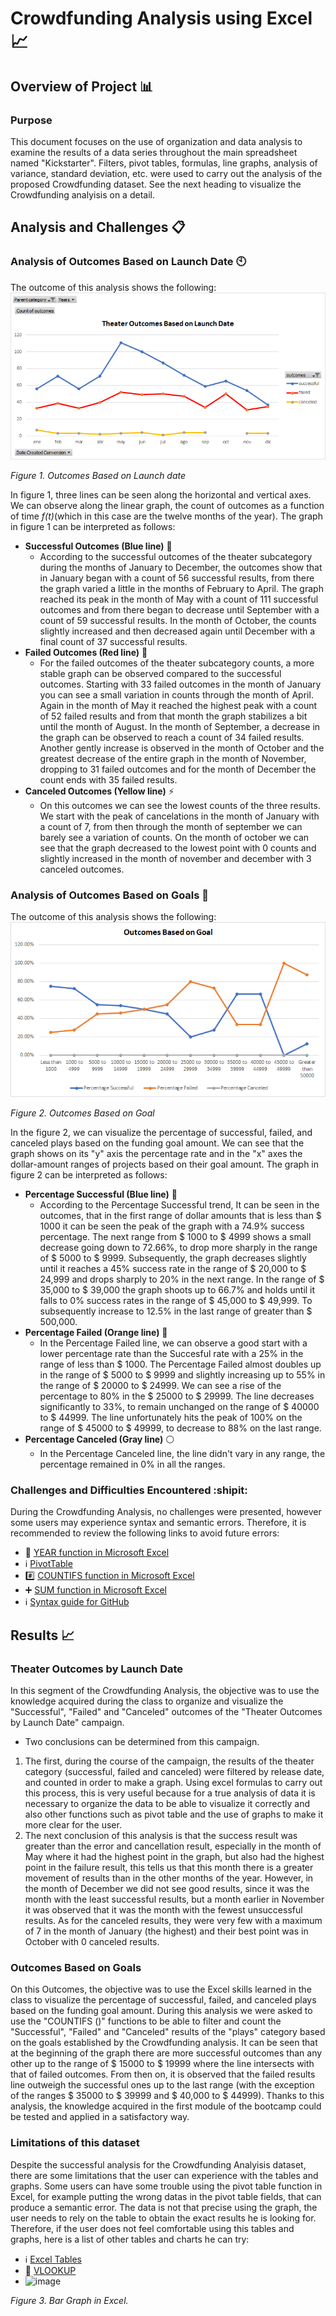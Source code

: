 # Crowdfunding Analysis using Excel :chart_with_upwards_trend:

## Overview of Project :bar_chart:

### Purpose
This document focuses on the use of organization and data analysis to examine the results of a data series throughout the main spreadsheet named "Kickstarter". Filters, pivot tables, formulas, line graphs, analysis of variance, standard deviation, etc. were used to carry out the analysis of the proposed Crowdfunding dataset. See the next heading to visualize the Crowdfunding analyisis on a detail.

## Analysis and Challenges :clipboard:

### Analysis of Outcomes Based on Launch Date :clock10:
The outcome of this analysis shows the following:
![](https://github.com/Frankdiazw/Kickstarter-Analysis/blob/main/Resources/Outcomes_vs_Goals.png)

*Figure 1. Outcomes Based on Launch date*

In figure 1, three lines can be seen along the horizontal and vertical axes. We can observe along the linear graph, the count of outcomes as a function of time *f(t)*(which in this case are the twelve months of the year). The graph in figure 1 can be interpreted as follows:
- **Successful Outcomes (Blue line)** :large_blue_circle:
  - According to the successful outcomes of the theater subcategory during the months of January to December, the outcomes show that in January began with a count of 56 successful results, from there the graph varied a little in the months of February to April.
The graph reached its peak in the month of May with a count of 111 successful outcomes and from there began to decrease until September with a count of 59 successful results.
In the month of October, the counts slightly increased and then decreased again until December with a final count of 37 successful results.
- **Failed Outcomes (Red line)** :red_circle:
  - For the failed outcomes of the theater subcategory counts, a more stable graph can be observed compared to the successful outcomes.
Starting with 33 failed outcomes in the month of January you can see a small variation in counts through the month of April.
Again in the month of May it reached the highest peak with a count of 52 failed results and from that month the graph stabilizes a bit until the month of August. In the month of September, a decrease in the graph can be observed to reach a count of 34 failed results. Another gently increase is observed in the month of October and the greatest decrease of the entire graph in the month of November, dropping to 31 failed outcomes and for the month of December the count ends with 35 failed results.
- **Canceled Outcomes (Yellow line)** :zap:
  - On this outcomes we can see the lowest counts of the three results. We start with the peak of cancelations in the month of January with a count of 7, from then through the month of september we can barely see a variation of counts. On the month of october we can see that the graph decreased to the lowest point with 0 counts and slightly increased in the month of november and december with 3 canceled outcomes.

### Analysis of Outcomes Based on Goals :dart:
The outcome of this analysis shows the following:
![](https://github.com/Frankdiazw/Kickstarter-Analysis/blob/main/Resources/Theater_Outcomes_vs_Launch.png)

*Figure 2. Outcomes Based on Goal*

In the figure 2, we can visualize the percentage of successful, failed, and canceled plays based on the funding goal amount. We can see that the graph shows on its "y" axis the percentage rate and in the "x" axes the dollar-amount ranges of projects based on their goal amount. The graph in figure 2 can be interpreted as follows:
- **Percentage Successful (Blue line)** :large_blue_circle:
  - According to the Percentage Successful trend, It can be seen in the outcomes, that in the first range of dollar amounts that is less than $ 1000 it can be seen the peak of the graph with a 74.9% success percentage. The next range from $ 1000 to $ 4999 shows a small decrease going down to 72.66%, to drop more sharply in the range of $ 5000 to $ 9999. Subsequently, the graph decreases slightly until it reaches a 45% success rate in the range of $ 20,000 to $ 24,999 and drops sharply to 20% in the next range. In the range of $ 35,000 to $ 39,000 the graph shoots up to 66.7% and holds until it falls to 0% success rates in the range of $ 45,000 to $ 49,999. To subsequently increase to 12.5% in the last range of greater than $ 500,000.
- **Percentage Failed (Orange line)** :large_orange_diamond:
  - In the Percentage Failed line, we can observe a good start with a lower percentage rate than the Succesful rate with a 25% in the range of less than $ 1000. The Percentage Failed almost doubles up in the range of $ 5000 to $ 9999 and slightly increasing up to 55% in the range of $ 20000 to $ 24999. We can see a rise of the percentage to 80% in the $ 25000 to $ 29999. The line decreases significantly to 33%, to remain unchanged on the range of $ 40000 to $ 44999. The line unfortunately hits the peak of 100% on the range of $ 45000 to $ 49999, to decrease to 88% on the last range.
- **Percentage Canceled (Gray line)** :white_circle:
  - In the Percentage Canceled line, the line didn't vary in any range, the percentage remained in 0% in all the ranges.
  
### Challenges and Difficulties Encountered :shipit:
During the Crowdfunding Analysis, no challenges were presented, however some users may experience syntax and semantic errors. Therefore, it is recommended to review the following links to avoid future errors:
- :calendar: [YEAR function in Microsoft Excel](https://support.microsoft.com/en-us/office/year-function-c64f017a-1354-490d-981f-578e8ec8d3b9)
- :information_source: [PivotTable](https://support.microsoft.com/en-us/office/create-a-pivottable-to-analyze-worksheet-data-a9a84538-bfe9-40a9-a8e9-f99134456576)
- :hash: [COUNTIFS function in Microsoft Excel](https://support.microsoft.com/en-us/office/countifs-function-dda3dc6e-f74e-4aee-88bc-aa8c2a866842)
- :heavy_plus_sign: [SUM function in Microsoft Excel](https://support.microsoft.com/en-us/office/sum-function-043e1c7d-7726-4e80-8f32-07b23e057f89)
- :information_source: [Syntax guide for GitHub](https://guides.github.com/features/mastering-markdown/)

## Results :chart_with_upwards_trend:
### Theater Outcomes by Launch Date
In this segment of the Crowdfunding Analysis, the objective was to use the knowledge acquired during the class to organize and visualize the "Successful", "Failed" and "Canceled" outcomes of the "Theater Outcomes by Launch Date" campaign.
- Two conclusions can be determined from this campaign.
1. The first, during the course of the campaign, the results of the theater category (successful, failed and canceled) were filtered by release date, and counted in order to make a graph. Using excel formulas to carry out this process, this is very useful because for a true analysis of data it is necessary to organize the data to be able to visualize it correctly and also other functions such as pivot table and the use of graphs to make it more clear for the user.
2. The next conclusion of this analysis is that the success result was greater than the error and cancellation result, especially in the month of May where it had the highest point in the graph, but also had the highest point in the failure result, this tells us that this month there is a greater movement of results than in the other months of the year. However, in the month of December we did not see good results, since it was the month with the least successful results, but a month earlier in November it was observed that it was the month with the fewest unsuccessful results. As for the canceled results, they were very few with a maximum of 7 in the month of January (the highest) and their best point was in October with 0 canceled results.

### Outcomes Based on Goals
On this Outcomes, the objective was to use the Excel skills learned in the class to visualize the percentage of successful, failed, and canceled plays based on the funding goal amount. During this analysis we were asked to use the "COUNTIFS ()" functions to be able to filter and count the "Successful", "Failed" and "Canceled" results of the "plays" category based on the goals established by the Crowdfunding analysis. It can be seen that at the beginning of the graph there are more successful outcomes than any other up to the range of $ 15000 to $ 19999 where the line intersects with that of failed outcomes. From then on, it is observed that the failed results line outweigh the successful ones up to the last range (with the exception of the ranges $ 35000 to $ 39999 and $ 40,000 to $ 44999). Thanks to this analysis, the knowledge acquired in the first module of the bootcamp could be tested and applied in a satisfactory way.

### Limitations of this dataset
Despite the successful analysis for the Crowdfunding Analyisis dataset, there are some limitations that the user can experience with the tables and graphs. Some users can have some trouble using the pivot table function in Excel, for example putting the wrong datas in the pivot table fields, that can produce a semantic error. The data is not that precise using the graph, the user needs to rely on the table to obtain the exact results he is looking for. 
Therefore, if the user does not feel comfortable using this tables and graphs, here is a list of other tables and charts he can try:
- :information_source: [Excel Tables](https://support.microsoft.com/en-us/office/overview-of-excel-tables-7ab0bb7d-3a9e-4b56-a3c9-6c94334e492c)
- :mag_right: [VLOOKUP](https://www.perfectxl.com/excel-glossary/how-to-use-vlookup-excel/#:~:text=VLOOKUP%20stands%20for%20'Vertical%20Lookup,column%20in%20the%20same%20row.)
- ![image](https://user-images.githubusercontent.com/90338376/134996706-216d5e27-3003-4c4c-ad9d-508c53855746.png)

*Figure 3. Bar Graph in Excel.*
